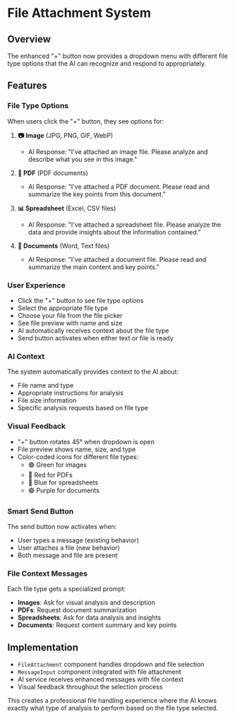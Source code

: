 # File Attachment System

## Overview
The enhanced "+" button now provides a dropdown menu with different file type options that the AI can recognize and respond to appropriately.

## Features

### File Type Options
When users click the "+" button, they see options for:

1. **📷 Image** (JPG, PNG, GIF, WebP)
   - AI Response: "I've attached an image file. Please analyze and describe what you see in this image."

2. **📄 PDF** (PDF documents)
   - AI Response: "I've attached a PDF document. Please read and summarize the key points from this document."

3. **📊 Spreadsheet** (Excel, CSV files)
   - AI Response: "I've attached a spreadsheet file. Please analyze the data and provide insights about the information contained."

4. **📝 Documents** (Word, Text files)
   - AI Response: "I've attached a document file. Please read and summarize the main content and key points."

### User Experience
- Click the "+" button to see file type options
- Select the appropriate file type
- Choose your file from the file picker
- See file preview with name and size
- AI automatically receives context about the file type
- Send button activates when either text or file is ready

### AI Context
The system automatically provides context to the AI about:
- File name and type
- Appropriate instructions for analysis
- File size information
- Specific analysis requests based on file type

### Visual Feedback
- "+" button rotates 45° when dropdown is open
- File preview shows name, size, and type
- Color-coded icons for different file types:
  - 🟢 Green for images
  - 🔴 Red for PDFs  
  - 🔵 Blue for spreadsheets
  - 🟣 Purple for documents

### Smart Send Button
The send button now activates when:
- User types a message (existing behavior)
- User attaches a file (new behavior)
- Both message and file are present

### File Context Messages
Each file type gets a specialized prompt:
- **Images**: Ask for visual analysis and description
- **PDFs**: Request document summarization
- **Spreadsheets**: Ask for data analysis and insights
- **Documents**: Request content summary and key points

## Implementation
- `FileAttachment` component handles dropdown and file selection
- `MessageInput` component integrated with file attachment
- AI service receives enhanced messages with file context
- Visual feedback throughout the selection process

This creates a professional file handling experience where the AI knows exactly what type of analysis to perform based on the file type selected.